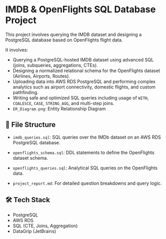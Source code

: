 # IMDB & OpenFlights SQL Database Project


This project involves querying the IMDB dataset and designing a PostgreSQL database based on OpenFlights flight data.


It involves:
- Querying a PostgreSQL-hosted IMDB dataset using advanced SQL (joins, subqueries, aggregations, CTEs).
- Designing a normalized relational schema for the OpenFlights dataset (Airlines, Airports, Routes).
- Uploading data into AWS RDS PostgreSQL and performing complex analytics such as airport connectivity, domestic flights, and custom pathfinding.
- Writing safe and optimized SQL queries including usage of `WITH`, `COALESCE`, `CASE`, `STRING_AGG`, and multi-step joins.
- `ER_Diagram.png`: Entity Relationship Diagram


## 📁 File Structure

- `imdb_queries.sql`: SQL queries over the IMDb dataset on an AWS RDS PostgreSQL database.

- `openflights_schema.sql`: DDL statements to define the OpenFlights dataset schema.

- `openflights_queries.sql`: Analytical SQL queries on the OpenFlights data.

- `project_report.md`: For detailed question breakdowns and query logic.




## 🛠️ Tech Stack

- PostgreSQL
- AWS RDS
- SQL (CTE, Joins, Aggregation)
- DataGrip (JetBrains)
